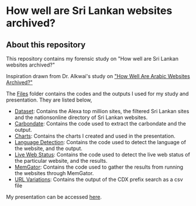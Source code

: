 # How well are Sri Lankan websites archived?

## About this repository

This repository contains my forensic study on "How well are Sri Lankan websites archived?"

Inspiration drawn from Dr. Alkwai's study on ["How Well Are Arabic Websites Archived?"](https://dl.acm.org/doi/10.1145/2756406.2756912)

The [Files](Files) folder contains the codes and the outputs I used for my study and presentation. They are listed below,
  * [Dataset](Files/dataset): Contains the Alexa top million sites, the filtered Sri Lankan sites and the nationsonline directory of Sri Lankan websites.
  * [Carbondate](Files/carbondate): Contains the code used to extract the carbondate and the output.
  * [Charts](Files/charts): Contains the charts I created and used in the presentation.
  * [Language Detection](Files/langdetect): Contains the code used to detect the language of the website, and the output.
  * [Live Web Status](Files/live_web): Contains the code used to detect the live web status of the particular website, and the results.
  * [MemGator](Files/memgator): Contains the code used to gather the results from running the websites through MemGator.
  * [URL Variations](Files/url_variations): Contains the output of the CDX prefix search as a csv file

My presentation can be accessed [here](Presentation/cs895-forensic-study-how-well-are-sri-lankan-websites-archived.pptx).

